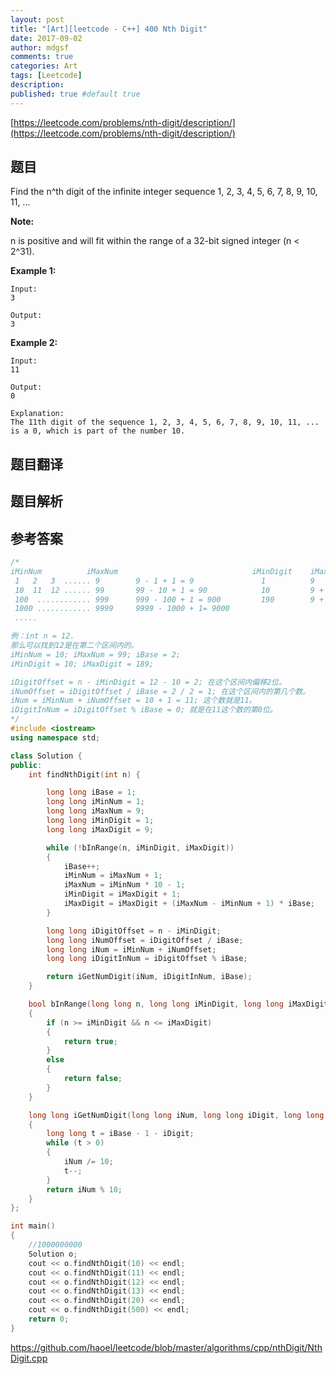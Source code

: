 ```yaml
---
layout: post
title: "[Art][leetcode - C++] 400 Nth Digit"
date: 2017-09-02
author: mdgsf
comments: true
categories: Art
tags: [Leetcode]
description:
published: true #default true
---
```


[https://leetcode.com/problems/nth-digit/description/](https://leetcode.com/problems/nth-digit/description/)

## 题目

Find the n^th digit of the infinite integer sequence 1, 2, 3, 4, 5, 6, 7, 8, 9, 10, 11, ...

**Note:**

n is positive and will fit within the range of a 32-bit signed integer (n < 2^31).

**Example 1:**

```
Input:
3

Output:
3
```

**Example 2:**

```
Input:
11

Output:
0

Explanation:
The 11th digit of the sequence 1, 2, 3, 4, 5, 6, 7, 8, 9, 10, 11, ... is a 0, which is part of the number 10.
```

## 题目翻译

## 题目解析

## 参考答案

```c++
/*
iMinNum          iMaxNum                              iMinDigit    iMaxDigit                    iBase     
 1   2   3  ...... 9        9 - 1 + 1 = 9               1          9                              1
 10  11  12 ...... 99       99 - 10 + 1 = 90            10         9 + 90x2 = 189                 2
 100  ............ 999      999 - 100 + 1 = 900         190        9 + 90x2 + 900x3 = 2889        3
 1000 ............ 9999     9999 - 1000 + 1= 9000
 .....

例：int n = 12.
那么可以找到12是在第二个区间内的。
iMinNum = 10; iMaxNum = 99; iBase = 2;
iMinDigit = 10; iMaxDigit = 189;

iDigitOffset = n - iMinDigit = 12 - 10 = 2; 在这个区间内偏移2位。
iNumOffset = iDigitOffset / iBase = 2 / 2 = 1; 在这个区间内的第几个数。
iNum = iMinNum + iNumOffset = 10 + 1 = 11; 这个数就是11。
iDigitInNum = iDigitOffset % iBase = 0; 就是在11这个数的第0位。
*/
#include <iostream>
using namespace std;

class Solution {
public:
	int findNthDigit(int n) {

		long long iBase = 1;
		long long iMinNum = 1;
		long long iMaxNum = 9;
		long long iMinDigit = 1;
		long long iMaxDigit = 9;

		while (!bInRange(n, iMinDigit, iMaxDigit))
		{
			iBase++;
			iMinNum = iMaxNum + 1;
			iMaxNum = iMinNum * 10 - 1;
			iMinDigit = iMaxDigit + 1;
			iMaxDigit = iMaxDigit + (iMaxNum - iMinNum + 1) * iBase;
		}

		long long iDigitOffset = n - iMinDigit;
		long long iNumOffset = iDigitOffset / iBase;
		long long iNum = iMinNum + iNumOffset;
		long long iDigitInNum = iDigitOffset % iBase;

		return iGetNumDigit(iNum, iDigitInNum, iBase);
	}

	bool bInRange(long long n, long long iMinDigit, long long iMaxDigit)
	{
		if (n >= iMinDigit && n <= iMaxDigit)
		{
			return true;
		}
		else
		{
			return false;
		}
	}

	long long iGetNumDigit(long long iNum, long long iDigit, long long iBase)
	{
		long long t = iBase - 1 - iDigit;
		while (t > 0)
		{
			iNum /= 10;
			t--;
		}
		return iNum % 10;
	}
};

int main()
{
	//1000000000
	Solution o;
	cout << o.findNthDigit(10) << endl;
	cout << o.findNthDigit(11) << endl;
	cout << o.findNthDigit(12) << endl;
	cout << o.findNthDigit(13) << endl;
	cout << o.findNthDigit(20) << endl;
	cout << o.findNthDigit(500) << endl;
	return 0;
}
```

<a href="https://github.com/haoel/leetcode/blob/master/algorithms/cpp/nthDigit/NthDigit.cpp" target="_blank">https://github.com/haoel/leetcode/blob/master/algorithms/cpp/nthDigit/NthDigit.cpp</a>


